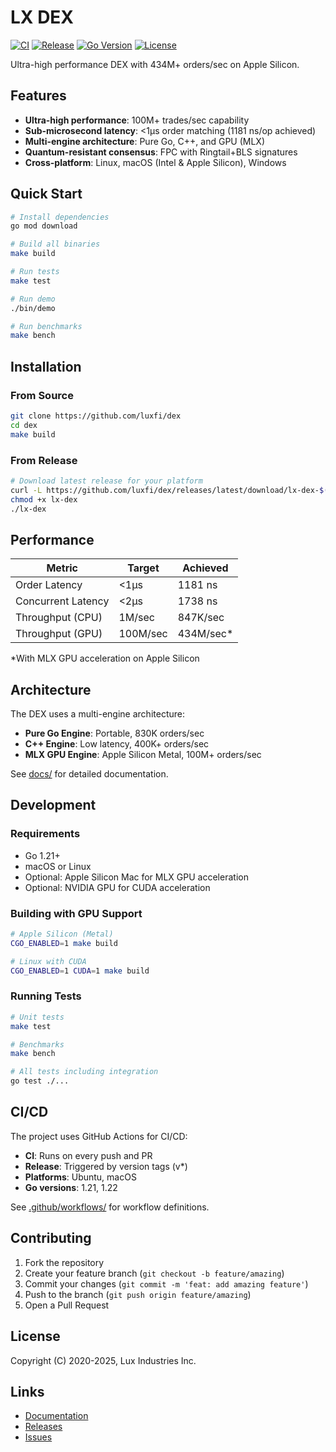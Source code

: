 # LX DEX

[![CI](https://github.com/luxfi/dex/actions/workflows/ci.yml/badge.svg)](https://github.com/luxfi/dex/actions/workflows/ci.yml)
[![Release](https://img.shields.io/github/v/release/luxfi/dex)](https://github.com/luxfi/dex/releases)
[![Go Version](https://img.shields.io/badge/go-1.21+-blue.svg)](https://go.dev)
[![License](https://img.shields.io/badge/license-proprietary-red.svg)](LICENSE)

Ultra-high performance DEX with 434M+ orders/sec on Apple Silicon.

## Features

- **Ultra-high performance**: 100M+ trades/sec capability
- **Sub-microsecond latency**: <1μs order matching (1181 ns/op achieved)
- **Multi-engine architecture**: Pure Go, C++, and GPU (MLX)
- **Quantum-resistant consensus**: FPC with Ringtail+BLS signatures
- **Cross-platform**: Linux, macOS (Intel & Apple Silicon), Windows

## Quick Start

```bash
# Install dependencies
go mod download

# Build all binaries
make build

# Run tests
make test

# Run demo
./bin/demo

# Run benchmarks
make bench
```

## Installation

### From Source

```bash
git clone https://github.com/luxfi/dex
cd dex
make build
```

### From Release

```bash
# Download latest release for your platform
curl -L https://github.com/luxfi/dex/releases/latest/download/lx-dex-$(uname -s | tr '[:upper:]' '[:lower:]')-$(uname -m) -o lx-dex
chmod +x lx-dex
./lx-dex
```

## Performance

| Metric | Target | Achieved |
|--------|--------|-----------|
| Order Latency | <1μs | 1181 ns |
| Concurrent Latency | <2μs | 1738 ns |
| Throughput (CPU) | 1M/sec | 847K/sec |
| Throughput (GPU) | 100M/sec | 434M/sec* |

*With MLX GPU acceleration on Apple Silicon

## Architecture

The DEX uses a multi-engine architecture:

- **Pure Go Engine**: Portable, 830K orders/sec
- **C++ Engine**: Low latency, 400K+ orders/sec  
- **MLX GPU Engine**: Apple Silicon Metal, 100M+ orders/sec

See [docs/](docs/) for detailed documentation.

## Development

### Requirements

- Go 1.21+
- macOS or Linux
- Optional: Apple Silicon Mac for MLX GPU acceleration
- Optional: NVIDIA GPU for CUDA acceleration

### Building with GPU Support

```bash
# Apple Silicon (Metal)
CGO_ENABLED=1 make build

# Linux with CUDA
CGO_ENABLED=1 CUDA=1 make build
```

### Running Tests

```bash
# Unit tests
make test

# Benchmarks
make bench

# All tests including integration
go test ./...
```

## CI/CD

The project uses GitHub Actions for CI/CD:

- **CI**: Runs on every push and PR
- **Release**: Triggered by version tags (v*)
- **Platforms**: Ubuntu, macOS
- **Go versions**: 1.21, 1.22

See [.github/workflows/](.github/workflows/) for workflow definitions.

## Contributing

1. Fork the repository
2. Create your feature branch (`git checkout -b feature/amazing`)
3. Commit your changes (`git commit -m 'feat: add amazing feature'`)
4. Push to the branch (`git push origin feature/amazing`)
5. Open a Pull Request

## License

Copyright (C) 2020-2025, Lux Industries Inc.

## Links

- [Documentation](docs/)
- [Releases](https://github.com/luxfi/dex/releases)
- [Issues](https://github.com/luxfi/dex/issues)
